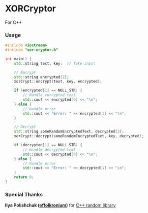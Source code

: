 # XORCryptor

For C++

### Usage

```c++
#include <iostream>
#include "xor-cryptor.h"

int main() {
    std::string text, key;  // Take input

    // Encrypt
    std::string encrypted[2];
    xorCrypt::encrypt(text, key, encrypted);

    if (encrypted[1] == NULL_STR) {
        // Handle encrypted text
        std::cout << encrypted[0] << "\n";
    } else {
        // Handle error
        std::cout << "Error: " << encrypted[1] << "\n";
    }

    // Decrypt
    std::string someRandomEncryptedText, decrypted[2];
    xorCrypt::decrypt(someRandomEncryptedText, key, decrypted);

    if (decrypted[1] == NULL_STR) {
        // Handle decrypted text
        std::cout << decrypted[0] << "\n";
    } else {
        // Handle error
        std::cout << "Error: " << decrypted[1] << "\n";
    }
    return 0;
}

```

### Special Thanks
**Ilya Polishchuk ([effolkronium](https://github.com/effolkronium))** for [C++ random library](https://github.com/effolkronium/random)
